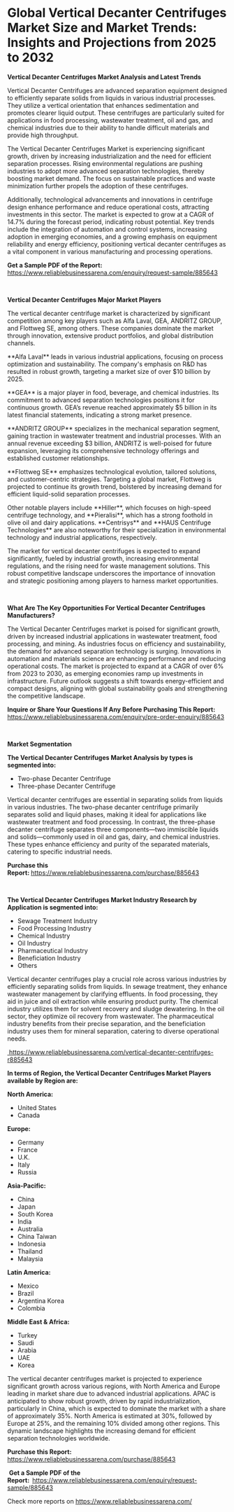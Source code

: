 <p><h1>Global Vertical Decanter Centrifuges Market Size and Market Trends: Insights and Projections from 2025 to 2032</h1></p><p><strong>Vertical Decanter Centrifuges Market Analysis and Latest Trends</strong></p>
<p><p>Vertical Decanter Centrifuges are advanced separation equipment designed to efficiently separate solids from liquids in various industrial processes. They utilize a vertical orientation that enhances sedimentation and promotes clearer liquid output. These centrifuges are particularly suited for applications in food processing, wastewater treatment, oil and gas, and chemical industries due to their ability to handle difficult materials and provide high throughput.</p><p>The Vertical Decanter Centrifuges Market is experiencing significant growth, driven by increasing industrialization and the need for efficient separation processes. Rising environmental regulations are pushing industries to adopt more advanced separation technologies, thereby boosting market demand. The focus on sustainable practices and waste minimization further propels the adoption of these centrifuges. </p><p>Additionally, technological advancements and innovations in centrifuge design enhance performance and reduce operational costs, attracting investments in this sector. The market is expected to grow at a CAGR of 14.7% during the forecast period, indicating robust potential. Key trends include the integration of automation and control systems, increasing adoption in emerging economies, and a growing emphasis on equipment reliability and energy efficiency, positioning vertical decanter centrifuges as a vital component in various manufacturing and processing operations.</p></p>
<p><strong>Get a Sample PDF of the Report:&nbsp;</strong> <a href="https://www.reliablebusinessarena.com/enquiry/request-sample/885643?utm_campaign=2136&utm_medium=2&utm_source=Github&utm_content=ia&utm_term=20022025&utm_id=vertical-decanter-centrifuges">https://www.reliablebusinessarena.com/enquiry/request-sample/885643</a></p>
<p>&nbsp;</p>
<p><strong>Vertical Decanter Centrifuges Major Market Players</strong></p>
<p><p>The vertical decanter centrifuge market is characterized by significant competition among key players such as Alfa Laval, GEA, ANDRITZ GROUP, and Flottweg SE, among others. These companies dominate the market through innovation, extensive product portfolios, and global distribution channels.</p><p>**Alfa Laval** leads in various industrial applications, focusing on process optimization and sustainability. The company's emphasis on R&D has resulted in robust growth, targeting a market size of over $10 billion by 2025.</p><p>**GEA** is a major player in food, beverage, and chemical industries. Its commitment to advanced separation technologies positions it for continuous growth. GEA’s revenue reached approximately $5 billion in its latest financial statements, indicating a strong market presence.</p><p>**ANDRITZ GROUP** specializes in the mechanical separation segment, gaining traction in wastewater treatment and industrial processes. With an annual revenue exceeding $3 billion, ANDRITZ is well-poised for future expansion, leveraging its comprehensive technology offerings and established customer relationships.</p><p>**Flottweg SE** emphasizes technological evolution, tailored solutions, and customer-centric strategies. Targeting a global market, Flottweg is projected to continue its growth trend, bolstered by increasing demand for efficient liquid-solid separation processes.</p><p>Other notable players include **Hiller**, which focuses on high-speed centrifuge technology, and **Pieralisi**, which has a strong foothold in olive oil and dairy applications. **Centrisys** and **HAUS Centrifuge Technologies** are also noteworthy for their specialization in environmental technology and industrial applications, respectively.</p><p>The market for vertical decanter centrifuges is expected to expand significantly, fueled by industrial growth, increasing environmental regulations, and the rising need for waste management solutions. This robust competitive landscape underscores the importance of innovation and strategic positioning among players to harness market opportunities.</p></p>
<p>&nbsp;</p>
<p><strong>What Are The Key Opportunities For Vertical Decanter Centrifuges Manufacturers?</strong></p>
<p><p>The Vertical Decanter Centrifuges market is poised for significant growth, driven by increased industrial applications in wastewater treatment, food processing, and mining. As industries focus on efficiency and sustainability, the demand for advanced separation technology is surging. Innovations in automation and materials science are enhancing performance and reducing operational costs. The market is projected to expand at a CAGR of over 6% from 2023 to 2030, as emerging economies ramp up investments in infrastructure. Future outlook suggests a shift towards energy-efficient and compact designs, aligning with global sustainability goals and strengthening the competitive landscape.</p></p>
<p><strong>Inquire or Share Your Questions If Any Before Purchasing This Report:</strong> <a href="https://www.reliablebusinessarena.com/enquiry/pre-order-enquiry/885643?utm_campaign=2136&utm_medium=2&utm_source=Github&utm_content=ia&utm_term=20022025&utm_id=vertical-decanter-centrifuges">https://www.reliablebusinessarena.com/enquiry/pre-order-enquiry/885643</a></p>
<p>&nbsp;</p>
<p><strong>Market Segmentation</strong></p>
<p><strong>The Vertical Decanter Centrifuges Market Analysis by types is segmented into:</strong></p>
<p><ul><li>Two-phase Decanter Centrifuge</li><li>Three-phase Decanter Centrifuge</li></ul></p>
<p><p>Vertical decanter centrifuges are essential in separating solids from liquids in various industries. The two-phase decanter centrifuge primarily separates solid and liquid phases, making it ideal for applications like wastewater treatment and food processing. In contrast, the three-phase decanter centrifuge separates three components—two immiscible liquids and solids—commonly used in oil and gas, dairy, and chemical industries. These types enhance efficiency and purity of the separated materials, catering to specific industrial needs.</p></p>
<p><strong>Purchase this Report:&nbsp;</strong><a href="https://www.reliablebusinessarena.com/purchase/885643?utm_campaign=2136&utm_medium=2&utm_source=Github&utm_content=ia&utm_term=20022025&utm_id=vertical-decanter-centrifuges">https://www.reliablebusinessarena.com/purchase/885643</a></p>
<p>&nbsp;</p>
<p><strong>The Vertical Decanter Centrifuges Market Industry Research by Application is segmented into:</strong></p>
<p><ul><li>Sewage Treatment Industry</li><li>Food Processing Industry</li><li>Chemical Industry</li><li>Oil Industry</li><li>Pharmaceutical Industry</li><li>Beneficiation Industry</li><li>Others</li></ul></p>
<p><p>Vertical decanter centrifuges play a crucial role across various industries by efficiently separating solids from liquids. In sewage treatment, they enhance wastewater management by clarifying effluents. In food processing, they aid in juice and oil extraction while ensuring product purity. The chemical industry utilizes them for solvent recovery and sludge dewatering. In the oil sector, they optimize oil recovery from wastewater. The pharmaceutical industry benefits from their precise separation, and the beneficiation industry uses them for mineral separation, catering to diverse operational needs.</p></p>
<p><a href="https://www.reliablebusinessarena.com/vertical-decanter-centrifuges-r885643?utm_campaign=2136&utm_medium=2&utm_source=Github&utm_content=ia&utm_term=20022025&utm_id=vertical-decanter-centrifuges">&nbsp;https://www.reliablebusinessarena.com/vertical-decanter-centrifuges-r885643</a></p>
<p><strong>In terms of Region, the Vertical Decanter Centrifuges Market Players available by Region are:</strong></p>
<p>
    <p> <strong> North America: </strong>
        <ul>
            <li>United States</li>
            <li>Canada</li>
        </ul>
        </p> 
    <p> <strong> Europe: </strong>
        <ul>
            <li>Germany</li>
            <li>France</li>
            <li>U.K.</li>
            <li>Italy</li>
            <li>Russia</li>
        </ul>
        </p> 
    <p> <strong> Asia-Pacific: </strong>
        <ul>
            <li>China</li>
            <li>Japan</li>
            <li>South Korea</li>
            <li>India</li>
            <li>Australia</li>
            <li>China Taiwan</li>
            <li>Indonesia</li>
            <li>Thailand</li>
            <li>Malaysia</li>
        </ul>
        </p> 
    <p> <strong> Latin America: </strong>
        <ul>
            <li>Mexico</li>
            <li>Brazil</li>
            <li>Argentina Korea</li>
            <li>Colombia</li>
        </ul>
        </p> 
    <p> <strong> Middle East & Africa: </strong>
        <ul>
            <li>Turkey</li>
            <li>Saudi</li>
            <li>Arabia</li>
            <li>UAE</li>
            <li>Korea</li>
        </ul>
    </p>
    </p>
<p><p>The vertical decanter centrifuges market is projected to experience significant growth across various regions, with North America and Europe leading in market share due to advanced industrial applications. APAC is anticipated to show robust growth, driven by rapid industrialization, particularly in China, which is expected to dominate the market with a share of approximately 35%. North America is estimated at 30%, followed by Europe at 25%, and the remaining 10% divided among other regions. This dynamic landscape highlights the increasing demand for efficient separation technologies worldwide.</p></p>
<p><strong>Purchase this Report: </strong><a href="https://www.reliablebusinessarena.com/purchase/885643?utm_campaign=2136&utm_medium=2&utm_source=Github&utm_content=ia&utm_term=20022025&utm_id=vertical-decanter-centrifuges">https://www.reliablebusinessarena.com/purchase/885643</a></p>
<p>&nbsp;<strong>Get a Sample PDF of the Report:&nbsp;&nbsp;</strong><a href="https://www.reliablebusinessarena.com/enquiry/request-sample/885643?utm_campaign=2136&utm_medium=2&utm_source=Github&utm_content=ia&utm_term=20022025&utm_id=vertical-decanter-centrifuges">https://www.reliablebusinessarena.com/enquiry/request-sample/885643</a></p>
<p><strong></strong></p>
<p>Check more reports on <a href="https://www.reliablebusinessarena.com/?utm_campaign=2136&utm_medium=2&utm_source=Github&utm_content=ia&utm_term=20022025&utm_id=vertical-decanter-centrifuges">https://www.reliablebusinessarena.com/</a></p>